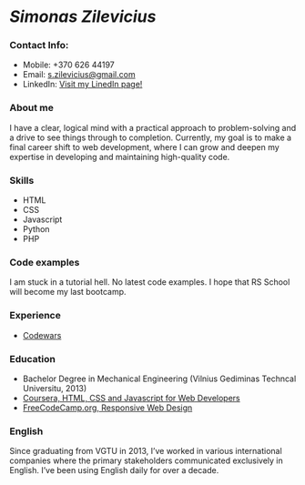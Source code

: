 # *Simonas Zilevicius*

### Contact Info:
* Mobile: +370 626 44197
* Email: s.zilevicius@gmail.com
* LinkedIn: [Visit my LinedIn page!](https://www.linkedin.com/public-profile/settings?trk=d_flagship3_profile_self_view_public_profile)

### About me
I have a clear, logical mind with a practical approach to problem-solving and a drive to see things through to completion.
Currently, my goal is to make a final career shift to web development, where I can grow and deepen my expertise in developing and maintaining high-quality code.

### Skills
* HTML
* CSS
* Javascript
* Python
* PHP

### Code examples
I am stuck in a tutorial hell. No latest code examples. I hope that RS School will become my last bootcamp.

### Experience
* [Codewars](https://www.codewars.com/users/Simenys)

### Education
* Bachelor Degree in Mechanical Engineering (Vilnius Gediminas Techncal Universitu, 2013)
* [Coursera, HTML, CSS and Javascript for Web Developers](https://www.coursera.org/account/accomplishments/certificate/LVMN3EG9ESB8)
* [FreeCodeCamp.org, Responsive Web Design](https://www.freecodecamp.org/certification/simenys/responsive-web-design)

### English
Since graduating from VGTU in 2013, I’ve worked in various international companies where the primary stakeholders communicated exclusively in English. I’ve been using English daily for over a decade.
